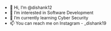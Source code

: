 - 👋 Hi, I’m @dishank12
- 👀 I’m interested in Software Development
- 🌱 I’m currently learning Cyber Security
- 📫 You can reach me on Instagram - _dishank19


<!---
dishank12/dishank12 is a ✨ special ✨ repository because its `README.md` (this file) appears on your GitHub profile.
You can click the Preview link to take a look at your changes.
--->
